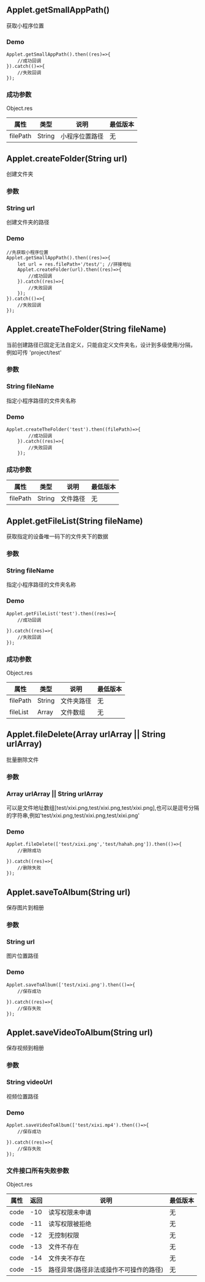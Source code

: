 ## Applet.getSmallAppPath()
获取小程序位置

### Demo

```
Applet.getSmallAppPath().then((res)=>{
	//成功回调
}).catch(()=>{
	//失败回调
});

```

### 成功参数
Object.res

属性 | 类型  | 说明 | 最低版本
-|-|-|-
filePath  | String | 小程序位置路径 |无 



## Applet.createFolder(String url)
创建文件夹

### 参数
### String url
创建文件夹的路径

### Demo

```
//先获取小程序位置
Applet.getSmallAppPath().then((res)=>{
	let url = res.filePath+'/test/'; //拼接地址
	Applet.createFolder(url).then((res)=>{
		//成功回调
	}).catch((res)=>{
		//失败回调
	});
}).catch(()=>{
	//失败回调
});

```

## Applet.createTheFolder(String fileName)
当前创建路径已固定无法自定义，只能自定义文件夹名，设计到多级使用/分隔，例如可传 'project/test'

### 参数
### String fileName
指定小程序路径的文件夹名称

### Demo
```
Applet.createTheFolder('test').then((filePath)=>{
		//成功回调
	}).catch((res)=>{
		//失败回调
	});
```


### 成功参数


属性 | 类型  | 说明 | 最低版本
-|-|-|-
filePath  | String | 文件路径 |无 


## Applet.getFileList(String fileName)
获取指定的设备唯一码下的文件夹下的数据

### 参数
### String fileName
指定小程序路径的文件夹名称

### Demo

```
Applet.getFileList('test').then((res)=>{
	//成功回调
	
}).catch((res)=>{
	//失败回调
});

```

### 成功参数
Object.res

属性 | 类型  | 说明 | 最低版本
-|-|-|-
filePath  | String | 文件夹路径 |无 
fileList  | Array | 文件数组 |无

## Applet.fileDelete(Array urlArray || String urlArray)
批量删除文件


### 参数
### Array urlArray || String urlArray
可以是文件地址数组[test/xixi.png,test/xixi.png,test/xixi.png],也可以是逗号分隔的字符串,例如'test/xixi.png,test/xixi.png,test/xixi.png'


### Demo

```
Applet.fileDelete(['test/xixi.png','test/hahah.png']).then(()=>{
	//删除成功
	
}).catch((res)=>{
	//删除失败
});

```


## Applet.saveToAlbum(String url)
保存图片到相册

### 参数
### String url
图片位置路径


### Demo

```
Applet.saveToAlbum(['test/xixi.png').then(()=>{
	//保存成功
	
}).catch((res)=>{
	//保存失败
});

```


## Applet.saveVideoToAlbum(String url)
保存视频到相册

### 参数
### String videoUrl
视频位置路径


### Demo

```
Applet.saveVideoToAlbum(['test/xixi.mp4').then(()=>{
	//保存成功
	
}).catch((res)=>{
	//保存失败
});

```


### 文件接口所有失败参数
Object.res

属性 | 返回  | 说明 | 最低版本
-|-|-|-
code | -10 | 读写权限未申请 |无 
code | -11	 | 读写权限被拒绝 |无
code | -12 | 无控制权限 |无 
code | -13 | 文件不存在 |无
code | -14 | 文件夹不存在 |无
code | -15 | 路径异常(路径非法或操作不可操作的路径) |无






